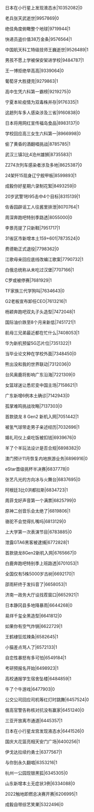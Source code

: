 日本在小行星上发现液态水|10352082|0

老兵张天武逝世|9957869|0

绝佳角度俯瞰整个地球|9719944|1

快递员盗价值38万金条|9576564|1

中国航天科工特级技师王巍逝世|9526489|1

男孩不愿上学被保安架进学校|9484787|1

王一博拒绝举高高|9339064|0

葡萄牙大胜捷克|9279863|1

高中生凭六科第一霸榜|9219275|0

宁夏本轮疫情为双毒株并存|9176335|1

这趟列车多人感染涉及三省|9160838|0

日本将用网红宣传福岛食品|8983137|0

学校回应高三女生六科第一|8966998|0

偷了黄昏的酒翻唱挑战|8785785|1

武汉三镇3比4沧州雄狮|8735583|1

Z274次列车感染者涉及多地|8625387|0

24架歼15现身辽宁舰甲板|8599893|1

成毅你好星期六录制花絮|8493259|0

20岁武警1秒95击中4个目标|8315139|1

佐香园辟谣工人往酱里排泄|8070764|1

周深奔跑吧特别季路透|8055000|0

李景亮提了只新鞋|7951717|1

31省区市新增本土159+601|7873524|0

费德勒正式退役|7798362|0

江歌母亲回应底线改编江歌案|7790732|1

白俄总统称从未吃过汉堡|7707166|1

C罗或被停赛|7681929|1

TF家族三代学狗叫|7634643|0

G2老板宣布卸任CEO|7613216|1

杨颖奔跑吧双丸子头造型|7472048|1

国际油价跌至8个月来新低|7451721|1

航母三兄弟最近都在忙什么|7408053|1

华为新机预留5G芯片位|7351322|1

当毕业论文种在学校外面|7348450|0

熊出没和我的世界联动|7312036|0

台风奥鹿将影响广东沿海|7221309|0

女篮球迷让悉尼变中国主场|7158621|1

广东新增6例本土确诊|7142943|0

孤掌难鸣挑战攻略|7137303|0

首款骁龙 8 Gen2 新机入网|7051442|1

被氢气球带走男子亲述经历|7032696|1

婚礼司仪上桌吃饭被扣钱|6939676|0

羊了个羊玩法设计是否合规|6898382|0

澳门预计11月恢复内地旅游业务|6896916|0

eStar晋级挑杯半决赛|6837778|0

张艺凡光的方向冰与火舞台|6837695|0

阿根廷3比0洪都拉斯|6834723|1

周菲戈好声音第一个满票|6825799|0

原神二创音乐会太绝了|6819806|1

骆驼不会觉得扎嘴吗|6813129|0

上大学第一次表演节目|6783885|0

泄露GTA6黑客被逮捕|6772828|1

首款骁龙8Gen2新机入网|6765667|0

白鹿奔跑吧特别季上班路透|6701053|1

全国仅有5株5000岁古树|6692170|1

邵雨轩终于发抖音了|6658053|1

济南一政务大厅设找茬窗口|6652921|1

日本静冈县多地降暴雨|6644268|0

易烊千玺全黑造型|6641812|0

如果你有空气炸锅|6622729|1

王鹤棣狂炫辣条|6582645|1

小猫差点骂人了|6572133|1

自恋性暴怒有多可怕|6549184|1

考研预报名开始|6498923|1

高校通报学生宿舍坠楼|6484859|1

牛了个牛游戏|6477903|0

公交公司回应司机等红灯时跳舞|6457524|0

俄高官警告称核对抗没有赢家|6451240|0

三亚开放离市通道|6445357|1

日本在小行星龙宫发现液态水|6441526|0

国庆大花篮亮相天安门广场|6400256|1

伊戈达拉续约勇士|6377567|1

与你到永久翻唱|6353216|1

杭州一公园现银黑狐|6345305|0

山东新增本土无症状3例|6334088|0

2022触地即燃总决赛开赛|6206995|1

成毅自带综艺笑果|5322496|0

